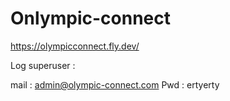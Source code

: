 # Onlympic-connect

https://olympicconnect.fly.dev/

Log superuser :

mail : admin@olympic-connect.com
Pwd : ertyerty
